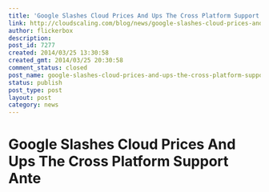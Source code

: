```yaml
---
title: 'Google Slashes Cloud Prices And Ups The Cross Platform Support Ante'
link: http://cloudscaling.com/blog/news/google-slashes-cloud-prices-and-ups-the-cross-platform-support-ante/
author: flickerbox
description: 
post_id: 7277
created: 2014/03/25 13:30:58
created_gmt: 2014/03/25 20:30:58
comment_status: closed
post_name: google-slashes-cloud-prices-and-ups-the-cross-platform-support-ante
status: publish
post_type: post
layout: post
category: news
---
```


# Google Slashes Cloud Prices And Ups The Cross Platform Support Ante

